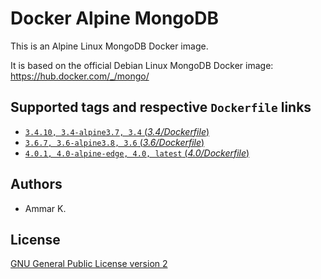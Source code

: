 Docker Alpine MongoDB
=====================

This is an Alpine Linux MongoDB Docker image.

It is based on the official Debian Linux MongoDB Docker image:  
https://hub.docker.com/_/mongo/

## Supported tags and respective `Dockerfile` links

* [`3.4.10, 3.4-alpine3.7, 3.4` (*3.4/Dockerfile*)](https://github.com/akai-z/docker-alpine-mongodb/blob/master/3.4/Dockerfile)
* [`3.6.7, 3.6-alpine3.8, 3.6` (*3.6/Dockerfile*)](https://github.com/akai-z/docker-alpine-mongodb/blob/master/3.6/Dockerfile)
* [`4.0.1, 4.0-alpine-edge, 4.0, latest` (*4.0/Dockerfile*)](https://github.com/akai-z/docker-alpine-mongodb/blob/master/4.0/Dockerfile)

## Authors

* Ammar K.

## License

[GNU General Public License version 2](https://github.com/akai-z/docker-alpine-mongodb/blob/master/LICENSE)
